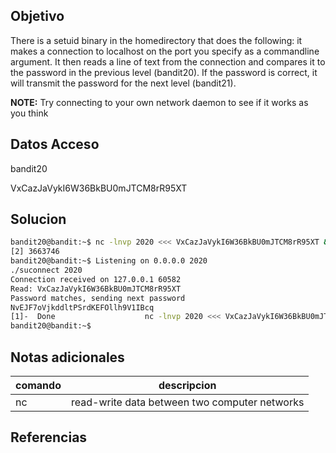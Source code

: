 
## Objetivo
There is a setuid binary in the homedirectory that does the following: it makes a connection to localhost on the port you specify as a commandline argument. It then reads a line of text from the connection and compares it to the password in the previous level (bandit20). If the password is correct, it will transmit the password for the next level (bandit21).

**NOTE:** Try connecting to your own network daemon to see if it works as you think
## Datos Acceso
bandit20  

VxCazJaVykI6W36BkBU0mJTCM8rR95XT

## Solucion
```bash
bandit20@bandit:~$ nc -lnvp 2020 <<< VxCazJaVykI6W36BkBU0mJTCM8rR95XT &
[2] 3663746
bandit20@bandit:~$ Listening on 0.0.0.0 2020
./suconnect 2020
Connection received on 127.0.0.1 60582
Read: VxCazJaVykI6W36BkBU0mJTCM8rR95XT
Password matches, sending next password
NvEJF7oVjkddltPSrdKEFOllh9V1IBcq
[1]-  Done                    nc -lnvp 2020 <<< VxCazJaVykI6W36BkBU0mJTCM8rR95XT
bandit20@bandit:~$ 


```
## Notas adicionales
| comando |  descripcion|
|---|----|
|nc |read-write data between two computer networks|


## Referencias



